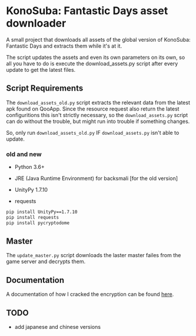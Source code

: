# 	KonoSuba: Fantastic Days asset downloader

A small project that downloads all assets of the global version of KonoSuba: Fantastic Days and extracts them while it's at it.

The script updates the assets and even its own parameters on its own,
so all you have to do is execute the download_assets.py script after every update to get the latest files.

## Script Requirements

The ``download_assets_old.py`` script extracts the relevant data from the latest apk found on QooApp.
Since the resource request also return the latest configuritions this isn't strictly necessary,
so the ``download_assets.py`` script can do without the trouble, but might run into trouble if something changes.

So, only run ``download_assets_old.py`` IF ``download_assets.py`` isn't able to update.

### old and new

- Python 3.6+
- JRE (Java Runtime Environment) for backsmali [for the old version]

- UnityPy 1.7.10
- requests

```cmd
pip install UnityPy==1.7.10
pip install requests
pip install pycryptodome
```

## Master

The ``update_master.py`` script downloads the laster master failes from the game server and decrypts them.

## Documentation

A documentation of how I cracked the encryption can be found [here](https://github.com/K0lb3/KonoSuba--Fantastic-Days-asset-downloader/blob/master/documentation%20-%20encryption/readme.md).
## TODO

- add japanese and chinese versions
